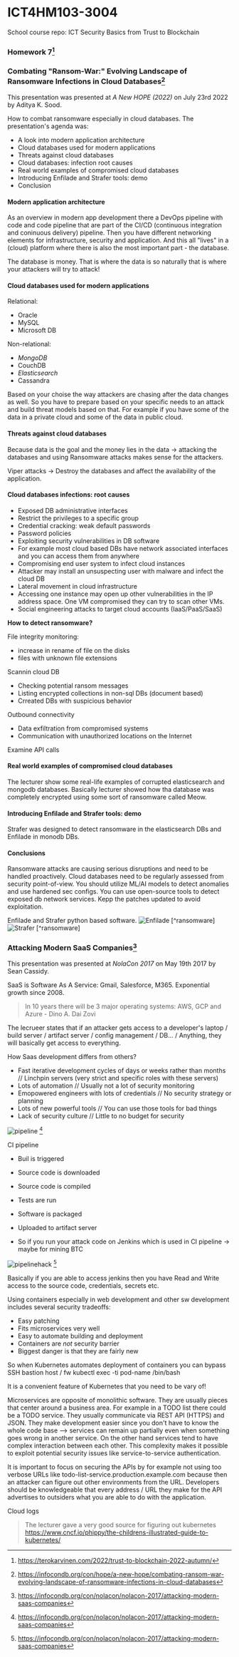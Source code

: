 # ICT4HM103-3004
School course repo: ICT Security Basics from Trust to Blockchain

### Homework 7[^tero]


### Combating "Ransom-War:" Evolving Landscape of Ransomware Infections in Cloud Databases[^ransomwaredb]

This presentation was presented at *A New HOPE (2022)* on July 23rd 2022 by Aditya K. Sood.

How to combat ransomware especially in cloud databases. 
The presentation's agenda was:
- A look into modern application architecture
- Cloud databases used for modern applications
- Threats against cloud databases
- Cloud databases: infection root causes
- Real world examples of compromised cloud databases
- Introducing Enfilade and Strafer tools: demo
- Conclusion

#### Modern application architecture

As an overview in modern app development there a DevOps pipeline with code and code pipeline that are part of the CI/CD (continuous integration and coninuous delivery) pipeline. Then you have different networking elements for infrastructure, security and application. And this all "lives" in a (cloud) platform where there is also the most important part - the database. 

The database is money. That is where the data is so naturally that is where your attackers will try to attack!

#### Cloud databases used for modern applications

Relational:
- Oracle
- MySQL
- Microsoft DB

Non-relational:
- *MongoDB*
- CouchDB
- *Elasticsearch*
- Cassandra

Based on your choise the way attackers are chasing after the data changes as well. So you have to prepare based on your specific needs to an attack and build threat models based on that. For example if you have some of the data in a private cloud and some of the data in public cloud. 

#### Threats against cloud databases

Because data is the goal and the money lies in the data -> attacking the databases and using Ransomware attacks makes sense for the attackers.

Viper attacks -> Destroy the databases and affect the availability of the application. 

#### Cloud databases infections: root causes

- Exposed DB administrative interfaces
 - Restrict the privileges to a specific group
- Credential cracking: weak default passwords
 - Password policies
- Exploiting security vulnerabilities in DB software
 - For example most cloud based DBs have network associated interfaces and you can access them from anywhere
- Compromising end user system to infect cloud instances
 - Attacker may install an unsuspecting user with malware and infect the cloud DB
- Lateral movement in cloud infrastructure
 - Accessing one instance may open up other vulnerabilities in the IP address space. One VM compromised they can try to scan other VMs.
- Social engineering attacks to target cloud accounts (IaaS/PaaS/SaaS)

**How to detect ransomware?**

File integrity monitoring:
 - increase in rename of file on the disks
 - files with unknown file extensions

Scannin cloud DB
 - Checking potential ransom messages
 - Listing encrypted collections in non-sql DBs (document based)
 - Crreated DBs with suspicious behavior

Outbound connectivity
 - Data exfiltration from compromised systems
 - Communication with unauthorized locations on the Internet

Examine API calls

#### Real world examples of compromised cloud databases

The lecturer show some real-life examples of corrupted elasticsearch and mongodb databases. Basically lecturer showed how tha database was completely encrypted using some sort of ransomware called Meow. 

#### Introducing Enfilade and Strafer tools: demo

Strafer was designed to detect ransomware in the elasticsearch DBs and Enfilade in monodb DBs.

#### Conclusions

Ransomware attacks are causing serious disruptions and need to be handled proactively. Cloud databases need to be regularly assessed from security point-of-view. You should utilize ML/AI models to detect anomalies and use hardened sec configs. You can use open-source tools to detect exposed db network services. Kepp the patches updated to avoid exploitation.

Enfilade and Strafer python based software. 
![Enfilade](/pics/db3.JPG) [^ransomware]
![Strafer](/pics/db4.JPG) [^ransomware]


### Attacking Modern SaaS Companies[^saas]

This presentation was presented at *NolaCon 2017* on May 19th 2017 by Sean Cassidy.

SaaS is Software As A Service: Gmail, Salesforce, M365. Exponential growth since 2008.

> In 10 years there will be 3 major operating systems: AWS, GCP and Azure - Dino A. Dai Zovi

The lecrueer states that if an attacker gets access to a developer's laptop / build server / artifact server / config management / DB... / Anything, they will basically get access to everything.

How Saas development differs from others?
- Fast iterative development cycles of days or weeks rather than months // Linchpin servers (very strict and specific roles with these servers)
- Lots of automation // Usually not a lot of security monitoring
- Emopowered engineers with lots of credentials // No security strategy or planning
- Lots of new powerful tools // You can use those tools for bad things
- Lack of security culture // Little to no budget for security

![pipeline](/pics/saas1.JPG) [^saas]

CI pipeline
- Buil is triggered
- Source code is downloaded
- Source code is compiled
- Tests are run
- Software is packaged
- Uploaded to artifact server

- So if you run your attack code on Jenkins which is used in CI pipeline -> maybe for mining BTC

![pipelinehack](/pics/saas2.JPG) [^saas]

Basically if you are able to access jenkins then you have Read and Write access to the source code, credentials, secrets etc. 

Using containers especially in web development and other sw development includes several security tradeoffs:
- Easy patching
- Fits microservices very well
- Easy to automate building and deployment
- Containers are *not* security barrier
- Biggest danger is that they are fairly new

So when Kubernetes automates deployment of containers you can bypass SSH bastion host / fw 
    kubectl exec -ti pod-name /bin/bash

It is a convenient feature of Kubernetes that you need to be vary of!

Microservices are opposite of monolithic software. They are usually pieces that center around a business area. For example in a TODO list there could be a TODO service. They usually communicate via REST API (HTTPS) and JSON. They make development easier since you don't have to know the whole code base --> services can remain up partially even when something goes wrong in another service. On the other hand services tend to have complex interaction between each other. This complexity makes it possible to exploit potential security issues like service-to-service authentication.

It is important to focus on securing the APIs by for example not using too verbose URLs like todo-list-service.production.example.com because then an attacker can figure out other environments from the URL. Developers should be knowledgeable that every address / URL they make for the API advertises to outsiders what you are able to do with the application. 

Cloud logs




>The lecturer gave a very good source for figuring out kubernetes https://www.cncf.io/phippy/the-childrens-illustrated-guide-to-kubernetes/



[^tero]: https://terokarvinen.com/2022/trust-to-blockchain-2022-autumn/
[^ransomwaredb]: https://infocondb.org/con/hope/a-new-hope/combating-ransom-war-evolving-landscape-of-ransomware-infections-in-cloud-databases
[^saas]: https://infocondb.org/con/nolacon/nolacon-2017/attacking-modern-saas-companies